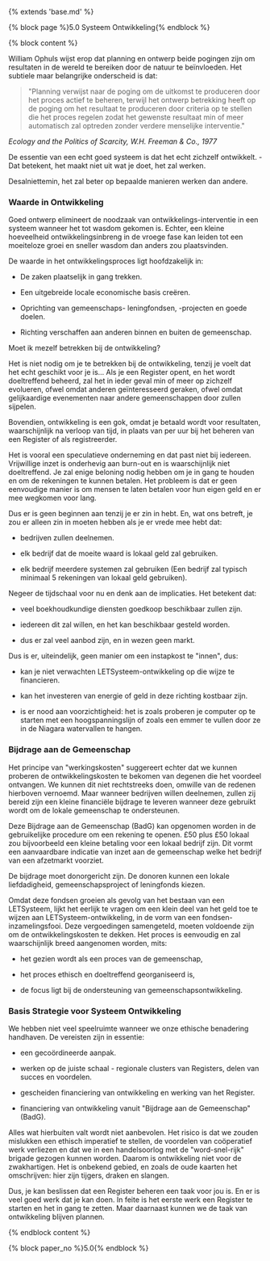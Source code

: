 {% extends 'base.md' %}

{% block page %}5.0 Systeem Ontwikkeling{% endblock %}

{% block content %}

William Ophuls wijst erop dat planning en ontwerp beide pogingen zijn om
resultaten in de wereld te bereiken door de natuur te beïnvloeden.
Het subtiele maar belangrijke onderscheid is dat:

> "Planning verwijst naar de poging om de uitkomst te produceren door
> het proces actief te beheren, terwijl het ontwerp betrekking heeft op de
> poging om het resultaat te produceren door criteria op te stellen
> die het proces regelen zodat het gewenste resultaat
> min of meer automatisch zal optreden zonder verdere menselijke
> interventie."

_Ecology and the Politics of Scarcity, W.H. Freeman & Co.,
1977_

De essentie van een echt goed systeem is dat het echt zichzelf ontwikkelt. -
Dat betekent, het maakt niet uit wat je doet, het zal werken.

Desalniettemin, het zal beter op bepaalde manieren werken dan andere.

### Waarde in Ontwikkeling

Goed ontwerp elimineert de noodzaak van ontwikkelings-interventie in een systeem
wanneer het tot wasdom gekomen is. Echter, een kleine hoeveelheid ontwikkelingsinbreng
in de vroege fase kan leiden tot een moeiteloze groei en sneller wasdom dan anders
zou plaatsvinden.

De waarde in het ontwikkelingsproces ligt hoofdzakelijk in:

* De zaken plaatselijk in gang trekken.

* Een uitgebreide locale economische basis creëren.

* Oprichting van gemeenschaps- leningfondsen, -projecten en goede doelen.

* Richting verschaffen aan anderen binnen en buiten de gemeenschap.

Moet ik mezelf betrekken bij de ontwikkeling?

Het is niet nodig om je te betrekken bij de ontwikkeling, tenzij je
voelt dat het echt geschikt voor je is... Als je een Register opent,
en het wordt doeltreffend beheerd, zal het in ieder geval min of meer
op zichzelf evolueren, ofwel omdat anderen geïnteresseerd geraken, ofwel
omdat gelijkaardige evenementen naar andere gemeenschappen door zullen sijpelen.

Bovendien, ontwikkeling is een gok, omdat je betaald wordt voor resultaten,
waarschijnlijk na verloop van tijd, in plaats van per uur bij het beheren van
een Register of als registreerder.

Het is vooral een speculatieve onderneming en dat past niet bij iedereen.
Vrijwillige inzet is onderhevig aan burn-out en is waarschijnlijk niet
doeltreffend. Je zal enige beloning nodig hebben om je in gang te houden
en om de rekeningen te kunnen betalen. Het probleem is dat er geen eenvoudige manier
is om mensen te laten betalen voor hun eigen geld en er mee wegkomen voor lang.

Dus er is geen beginnen aan tenzij je er zin in hebt. En, wat ons betreft, je zou
er alleen zin in moeten hebben als je er vrede mee hebt dat:

* bedrijven zullen deelnemen.

* elk bedrijf dat de moeite waard is lokaal geld zal gebruiken.

* elk bedrijf meerdere systemen zal gebruiken (Een bedrijf zal typisch
minimaal 5 rekeningen van lokaal geld gebruiken).

Negeer de tijdschaal voor nu en denk aan de implicaties. Het betekent dat:

* veel boekhoudkundige diensten goedkoop beschikbaar zullen zijn.

* iedereen dit zal willen, en het kan beschikbaar gesteld worden.

* dus er zal veel aanbod zijn, en in wezen geen markt.

Dus is er, uiteindelijk, geen manier om een instapkost te "innen", dus:

* kan je niet verwachten LETSysteem-ontwikkeling op die wijze te financieren.

* kan het investeren van energie of geld in deze richting kostbaar zijn.

* is er nood aan voorzichtigheid: het is zoals proberen je computer op te starten
met een hoogspanningslijn of zoals een emmer te vullen door ze in de Niagara
watervallen te hangen.

### Bijdrage aan de Gemeenschap

Het principe van "werkingskosten" suggereert echter dat we kunnen
proberen de ontwikkelingskosten te bekomen van degenen die het voordeel
ontvangen. We kunnen dit niet rechtstreeks doen, omwille van de redenen
hierboven vernoemd. Maar wanneer bedrijven willen deelnemen, zullen
zij bereid zijn een kleine financiële bijdrage te leveren wanneer deze
gebruikt wordt om de lokale gemeenschap te ondersteunen.

Deze Bijdrage aan de Gemeenschap (BadG) kan opgenomen worden in de gebruikelijke
procedure om een rekening te openen. £50 plus £50 lokaal zou bijvoorbeeld
een kleine betaling voor een lokaal bedrijf zijn. Dit vormt
een aanvaardbare indicatie van inzet aan de gemeenschap welke het bedrijf
van een afzetmarkt voorziet.

De bijdrage moet donorgericht zijn. De donoren kunnen een lokale
liefdadigheid, gemeenschapsproject of leningfonds kiezen.

Omdat deze fondsen groeien als gevolg van het bestaan van een
LETSysteem, lijkt het eerlijk te vragen om een klein deel van het geld
toe te wijzen aan LETSysteem-ontwikkeling, in de vorm van een
fondsen-inzamelingsfooi. Deze vergoedingen samengeteld, moeten voldoende
zijn om de ontwikkelingskosten te dekken. Het proces is eenvoudig en zal
waarschijnlijk breed aangenomen worden, mits:

* het gezien wordt als een proces van de gemeenschap,

* het proces ethisch en doeltreffend georganiseerd is,

* de focus ligt bij de ondersteuning van gemeenschapsontwikkeling.

### Basis Strategie voor Systeem Ontwikkeling

We hebben niet veel speelruimte wanneer we onze ethische benadering handhaven.
De vereisten zijn in essentie:

* een gecoördineerde aanpak.

* werken op de juiste schaal - regionale clusters van Registers, delen
van succes en voordelen.

* gescheiden financiering van ontwikkeling en werking van het Register.

* financiering van ontwikkeling vanuit "Bijdrage aan de Gemeenschap" (BadG).

Alles wat hierbuiten valt wordt niet aanbevolen. Het risico is dat we zouden
mislukken een ethisch imperatief te stellen, de voordelen van
coöperatief werk verliezen en dat we in een handelsoorlog met de "word-snel-rijk"
brigade gezogen kunnen worden. Daarom is ontwikkeling niet voor de zwakhartigen.
Het is onbekend gebied, en zoals de oude kaarten het omschrijven: hier zijn tijgers,
draken en slangen.

Dus, je kan beslissen dat een Register beheren een taak voor jou is.
En er is veel goed werk dat je kan doen. In feite is het eerste werk een Register
te starten en het in gang te zetten. Maar daarnaast kunnen we de taak van ontwikkeling
blijven plannen.

{% endblock content %}

{% block paper_no %}5.0{% endblock %}
